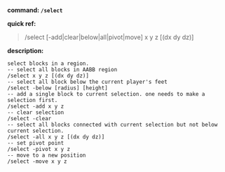 <!-- BEGIN_AUTOGEN: do NOT edit in this block -->

**command: `/select`**

**quick ref:**
> /select [-add|clear|below|all|pivot|move] x y z [(dx dy dz)]

**description:**

```
select blocks in a region.
-- select all blocks in AABB region
/select x y z [(dx dy dz)]
-- select all block below the current player's feet
/select -below [radius] [height]
-- add a single block to current selection. one needs to make a selection first. 
/select -add x y z
-- clear selection
/select -clear
-- select all blocks connected with current selection but not below current selection. 
/select -all x y z [(dx dy dz)]
-- set pivot point
/select -pivot x y z
-- move to a new position
/select -move x y z
```

<!-- END_AUTOGEN-->
